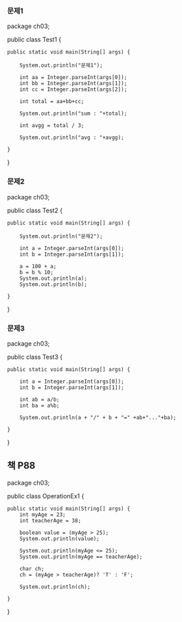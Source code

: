 ### 문제1
package ch03;

public class Test1 {

	public static void main(String[] args) {
	
		System.out.println("문제1");
		
		int aa = Integer.parseInt(args[0]);
		int bb = Integer.parseInt(args[1]);
		int cc = Integer.parseInt(args[2]);
		
		int total = aa+bb+cc;
		
		System.out.println("sum : "+total);
		
		int avgg = total / 3;
		
		System.out.println("avg : "+avgg);
		
	}

}

### 문제2
package ch03;

public class Test2 {

	public static void main(String[] args) {
				
		System.out.println("문제2");
		
		int a = Integer.parseInt(args[0]);
		int b = Integer.parseInt(args[1]);
		
		a = 100 + a;
		b = b % 10;
		System.out.println(a);
		System.out.println(b);

	}

}

### 문제3
package ch03;

public class Test3 {

	public static void main(String[] args) {
		
		int a = Integer.parseInt(args[0]);
		int b = Integer.parseInt(args[1]);
		
		int ab = a/b;
		int ba = a%b;
		
		System.out.println(a + "/" + b + "=" +ab+"..."+ba);

	}

}

## 책 P88
package ch03;

public class OperationEx1 {

	public static void main(String[] args) {
		int myAge = 23;
		int teacherAge = 38;
		
		boolean value = (myAge > 25);
		System.out.println(value);
		
		System.out.println(myAge <= 25);
		System.out.println(myAge == teacherAge);
		
		char ch;
		ch = (myAge > teacherAge)? 'T' : 'F';
		
		System.out.println(ch);

	}

}
